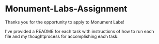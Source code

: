 # Monument-Labs-Assignment


Thanks you for the opportunity to apply to Monument Labs!

I've provided a README for each task with instructions of how to run each file and my thoughtprocess for accomplishing each task. 
